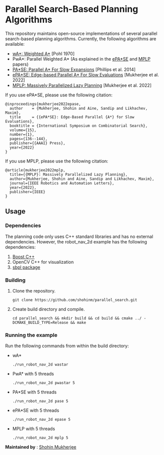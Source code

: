 
# Parallel Search-Based Planning Algorithms

This repository maintains open-source implementations of several parallel search-based planning algorithms. Currently, the following algorithms are available:
* [wA*: Weighted A*](https://www.sciencedirect.com/science/article/pii/000437027090007X) [Pohl 1970]
* PwA*: Parallel Weighted A* (As explained in the [ePA\*SE](https://arxiv.org/pdf/2203.01369.pdf) and [MPLP](https://ieeexplore.ieee.org/abstract/document/9730025) papers)
* [PA\*SE: Parallel A* For Slow Expansions](https://www.aaai.org/ocs/index.php/ICAPS/ICAPS14/paper/view/7952/8029) [Phillips et al. 2014]
* [ePA\*SE: Edge-based Parallel A* For Slow Evaluations](https://arxiv.org/pdf/2203.01369.pdf) [Mukherjee et al. 2022]
* [MPLP: Massively Parallelized Lazy Planning](https://ieeexplore.ieee.org/abstract/document/9730025) [Mukherjee et al. 2022]

If you use ePA*SE, please use the following citation:
```
@inproceedings{mukherjee2022epase,
  author    = {Mukherjee, Shohin and Aine, Sandip and Likhachev, Maxim},
  title     = {{ePA*SE}: Edge-Based Parallel {A*} for Slow Evaluations},
  booktitle = {International Symposium on Combinatorial Search},
  volume={15},
  number={1},
  pages={136--144},
  publisher={{AAAI} Press},
  year={2022}
}
```
If you use MPLP, please use the following citation:
```
@article{mukherjee2022mplp,
  title={{MPLP}: Massively Parallelized Lazy Planning},
  author={Mukherjee, Shohin and Aine, Sandip and Likhachev, Maxim},
  journal={IEEE Robotics and Automation Letters},
  year={2022},
  publisher={IEEE}
}
```

## Usage

### Dependencies
The planning code only uses C++ standard libraries and has no external dependencies. However, the robot_nav_2d example has the following dependencies:
1. [Boost C++](https://www.boost.org/)
2. OpenCV C++ for visualization
3. [sbpl package](https://github.com/sbpl/sbpl)

### Building
1. Clone the repository.
    ```
    git clone https://github.com/shohinm/parallel_search.git
    ```
2. Create build directory and compile.
    ```
    cd parallel_search && mkdir build && cd build && cmake ../ -DCMAKE_BUILD_TYPE=Release && make
    ```
    
### Running the example
Run the following commands from within the build directory:
* wA*
    ```
    ./run_robot_nav_2d wastar
    ```
* PwA* with 5 threads
    ```
    ./run_robot_nav_2d pwastar 5
    ```
* PA*SE with 5 threads
    ```
    ./run_robot_nav_2d pase 5
    ```
* ePA*SE with 5 threads
    ```
    ./run_robot_nav_2d epase 5
    ```
* MPLP with 5 threads
    ```
    ./run_robot_nav_2d mplp 5
    ```  
    
**Maintained by** : [Shohin Mukherjee](https://www.ri.cmu.edu/ri-people/shohin-mukherjee/)
